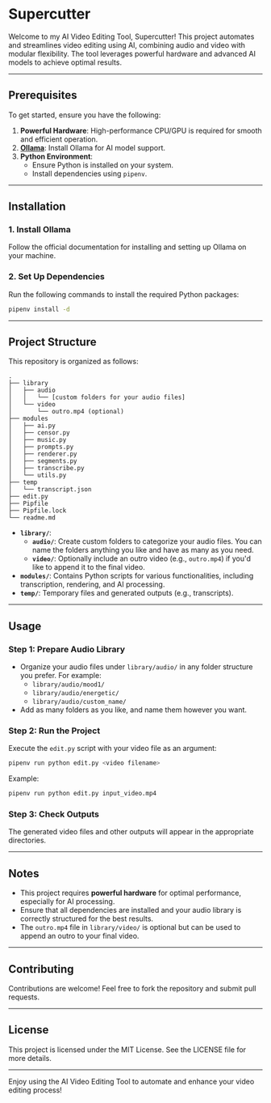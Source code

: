 # Supercutter

Welcome to my AI Video Editing Tool, Supercutter! This project automates and streamlines video editing using AI, combining audio and video with modular flexibility. The tool leverages powerful hardware and advanced AI models to achieve optimal results.

---

## Prerequisites

To get started, ensure you have the following:
1. **Powerful Hardware**: High-performance CPU/GPU is required for smooth and efficient operation.
2. **[Ollama](https://ollama.ai/)**: Install Ollama for AI model support.
3. **Python Environment**:
   - Ensure Python is installed on your system.
   - Install dependencies using `pipenv`.

---

## Installation

### 1. Install Ollama
Follow the official documentation for installing and setting up Ollama on your machine.

### 2. Set Up Dependencies
Run the following commands to install the required Python packages:

```bash
pipenv install -d
```

---

## Project Structure

This repository is organized as follows:

```
.
├── library
│   ├── audio
│   │   └── [custom folders for your audio files]
│   └── video
│       └── outro.mp4 (optional)
├── modules
│   ├── ai.py
│   ├── censor.py
│   ├── music.py
│   ├── prompts.py
│   ├── renderer.py
│   ├── segments.py
│   ├── transcribe.py
│   └── utils.py
├── temp
│   └── transcript.json
├── edit.py
├── Pipfile
├── Pipfile.lock
└── readme.md
```

- **`library/`**:
  - **`audio/`**: Create custom folders to categorize your audio files. You can name the folders anything you like and have as many as you need.
  - **`video/`**: Optionally include an outro video (e.g., `outro.mp4`) if you'd like to append it to the final video.
- **`modules/`**: Contains Python scripts for various functionalities, including transcription, rendering, and AI processing.
- **`temp/`**: Temporary files and generated outputs (e.g., transcripts).

---

## Usage

### Step 1: Prepare Audio Library
- Organize your audio files under `library/audio/` in any folder structure you prefer. For example:
  - `library/audio/mood1/`
  - `library/audio/energetic/`
  - `library/audio/custom_name/`
- Add as many folders as you like, and name them however you want.

### Step 2: Run the Project
Execute the `edit.py` script with your video file as an argument:

```bash
pipenv run python edit.py <video filename>
```

Example:
```bash
pipenv run python edit.py input_video.mp4
```

### Step 3: Check Outputs
The generated video files and other outputs will appear in the appropriate directories.

---

## Notes

- This project requires **powerful hardware** for optimal performance, especially for AI processing.
- Ensure that all dependencies are installed and your audio library is correctly structured for the best results.
- The `outro.mp4` file in `library/video/` is optional but can be used to append an outro to your final video.

---

## Contributing

Contributions are welcome! Feel free to fork the repository and submit pull requests.

---

## License

This project is licensed under the MIT License. See the LICENSE file for more details.

---

Enjoy using the AI Video Editing Tool to automate and enhance your video editing process!
